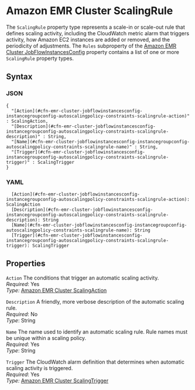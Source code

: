 # Amazon EMR Cluster ScalingRule<a name="aws-properties-emr-cluster-jobflowinstancesconfig-instancegroupconfig-autoscalingpolicy-constraints-scalingrule"></a>

The `ScalingRule` property type represents a scale\-in or scale\-out rule that defines scaling activity, including the CloudWatch metric alarm that triggers activity, how Amazon EC2 instances are added or removed, and the periodicity of adjustments\. The `Rules` subproperty of the [Amazon EMR Cluster JobFlowInstancesConfig](aws-properties-emr-cluster-jobflowinstancesconfig.md) property contains a list of one or more `ScalingRule` property types\.

## Syntax<a name="w13ab1c21c10d141c13c88b5"></a>

### JSON<a name="aws-properties-emr-cluster-jobflowinstancesconfig-instancegroupconfig-autoscalingpolicy-constraints-scalingrule-syntax.json"></a>

```
{
  "[Action](#cfn-emr-cluster-jobflowinstancesconfig-instancegroupconfig-autoscalingpolicy-constraints-scalingrule-action)" : ScalingAction,
  "[Description](#cfn-emr-cluster-jobflowinstancesconfig-instancegroupconfig-autoscalingpolicy-constraints-scalingrule-description)" : String,
  "[Name](#cfn-emr-cluster-jobflowinstancesconfig-instancegroupconfig-autoscalingpolicy-constraints-scalingrule-name)" : String,
  "[Trigger](#cfn-emr-cluster-jobflowinstancesconfig-instancegroupconfig-autoscalingpolicy-constraints-scalingrule-trigger)" : ScalingTrigger
}
```

### YAML<a name="aws-properties-emr-cluster-jobflowinstancesconfig-instancegroupconfig-autoscalingpolicy-constraints-scalingrule-syntax.yaml"></a>

```
  [Action](#cfn-emr-cluster-jobflowinstancesconfig-instancegroupconfig-autoscalingpolicy-constraints-scalingrule-action): ScalingAction
  [Description](#cfn-emr-cluster-jobflowinstancesconfig-instancegroupconfig-autoscalingpolicy-constraints-scalingrule-description): String
  [Name](#cfn-emr-cluster-jobflowinstancesconfig-instancegroupconfig-autoscalingpolicy-constraints-scalingrule-name): String
  [Trigger](#cfn-emr-cluster-jobflowinstancesconfig-instancegroupconfig-autoscalingpolicy-constraints-scalingrule-trigger): ScalingTrigger
```

## Properties<a name="w13ab1c21c10d141c13c88b7"></a>

`Action`  <a name="cfn-emr-cluster-jobflowinstancesconfig-instancegroupconfig-autoscalingpolicy-constraints-scalingrule-action"></a>
The conditions that trigger an automatic scaling activity\.  
*Required*: Yes  
*Type:* [Amazon EMR Cluster ScalingAction](aws-properties-elasticmapreduce-cluster-scalingaction.md)

`Description`  <a name="cfn-emr-cluster-jobflowinstancesconfig-instancegroupconfig-autoscalingpolicy-constraints-scalingrule-description"></a>
A friendly, more verbose description of the automatic scaling rule\.  
*Required*: No  
*Type*: String

`Name`  <a name="cfn-emr-cluster-jobflowinstancesconfig-instancegroupconfig-autoscalingpolicy-constraints-scalingrule-name"></a>
The name used to identify an automatic scaling rule\. Rule names must be unique within a scaling policy\.  
*Required*: Yes  
*Type*: String

`Trigger`  <a name="cfn-emr-cluster-jobflowinstancesconfig-instancegroupconfig-autoscalingpolicy-constraints-scalingrule-trigger"></a>
The CloudWatch alarm definition that determines when automatic scaling activity is triggered\.  
*Required*: Yes  
*Type:* [Amazon EMR Cluster ScalingTrigger](aws-properties-elasticmapreduce-cluster-scalingtrigger.md)
